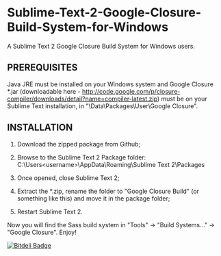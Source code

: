 Sublime-Text-2-Google-Closure-Build-System-for-Windows
============================================

A Sublime Text 2 Google Closure Build System for Windows users.

PREREQUISITES
------------------------------------

Java JRE must be installed on your Windows system and Google Closure *.jar (downloadable here - http://code.google.com/p/closure-compiler/downloads/detail?name=compiler-latest.zip) must be on your Sublime Text installation, in "\Data\Packages\User\Google Closure\".

INSTALLATION
------------------------------------

1. Download the zipped package from Github;
2. Browse to the Sublime Text 2 Package folder:
        C:\Users\<username>\AppData\Roaming\Sublime Text 2\Packages

3. Once opened, close Sublime Text 2;
4. Extract the *.zip, rename the folder to "Google Closure Build" (or something like this) and move it in the package folder;
5. Restart Sublime Text 2.

Now you will find the Sass build system in "Tools" -> "Build Systems..." -> "Google Closure".
Enjoy!

[![Bitdeli Badge](https://d2weczhvl823v0.cloudfront.net/sniperwolf/sublime-text-2-sass-build-system-for-windows/trend.png)](https://bitdeli.com/free "Bitdeli Badge")
